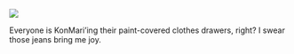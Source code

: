 <!-- published: 2019-01-11T13:00:00Z -->
<!-- slug: photos/d0a7a025-7da1-45ce-8821-6ae744d1c38e/ -->

![](https://brntn-photos.s3-ap-southeast-2.amazonaws.com/uploaded/213A289F-6DFE-4F53-9BE7-0B216B5EA0C4.jpeg)

Everyone is KonMari’ing their paint-covered clothes drawers, right? I swear those jeans bring me joy. 